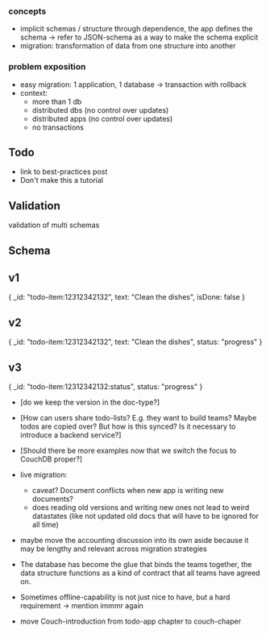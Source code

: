 ### concepts
- implicit schemas / structure through dependence, the app defines the schema
  -> refer to JSON-schema as a way to make the schema explicit
- migration: transformation of data from one structure into another


### problem exposition
- easy migration: 1 application, 1 database
  -> transaction with rollback
- context:
  * more than 1 db
  * distributed dbs (no control over updates)
  * distributed apps (no control over updates)
  * no transactions

## Todo
- link to best-practices post
- Don't make this a tutorial


## Validation
validation of multi schemas

## Schema
## v1
{
  _id: "todo-item:12312342132",
  text: "Clean the dishes",
  isDone: false
}

## v2
{
  _id: "todo-item:12312342132",
  text: "Clean the dishes",
  status: "progress"
}

## v3
{
  _id: "todo-item:12312342132:status",
  status: "progress"
}


- [do we keep the version in the doc-type?]

- [How can users share todo-lists? E.g. they want to build teams? Maybe todos are copied over? But how is this synced? Is it necessary to introduce a backend service?]

- [Should there be more examples now that we switch the focus to CouchDB proper?]

- live migration:
  * caveat? Document conflicts when new app is writing new documents?
  * does reading old versions and writing new ones not lead to weird datastates (like not updated old docs that will have to be ignored for all time)

- maybe move the accounting discussion into its own aside because it may be lengthy and relevant across migration strategies

- The database has become the glue that binds the teams together, the data structure functions as a kind of contract that all teams have agreed on. 

- Sometimes offline-capability is not just nice to have, but a hard requirement -> mention immmr again

- move Couch-introduction from todo-app chapter to couch-chaper
